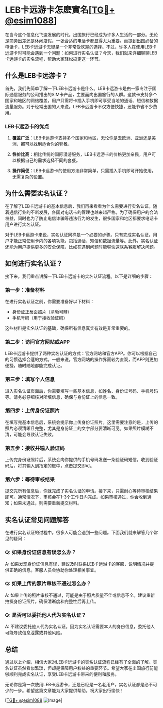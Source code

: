 # LEB卡远游卡怎麽實名[[TG💪+ @esim1088](https://t.me/s/esim1088)]

在当今这个信息化飞速发展的时代，出国旅行已经成为许多人生活的一部分。无论是商务出差还是休闲度假，一张合适的电话卡都显得尤为重要。而提到出国必备的电话卡，LEB卡远游卡无疑是一个非常受欢迎的选择。不过，许多人在使用LEB卡远游卡时可能会遇到一个问题：如何进行实名认证？今天，我们就来详细聊聊LEB卡远游卡的实名流程，帮助大家轻松搞定这一环节。

## 什么是LEB卡远游卡？

首先，我们先简单了解一下LEB卡远游卡是什么。LEB卡远游卡是由一家专注于国际通信服务的公司推出的SIM卡产品，主要面向出国旅行的人群。这款卡支持多个国家和地区的网络覆盖，用户只需将卡插入手机即可享受当地的通话、短信和数据流量服务。对于经常出国的人来说，LEB卡远游卡不仅方便快捷，还能节省不少费用。

### LEB卡远游卡的优点

1. **覆盖广泛**：LEB卡远游卡支持多个国家和地区，无论你是去欧洲、亚洲还是美洲，都可以找到适合你的套餐。
   
2. **性价比高**：相比传统的国际漫游服务，LEB卡远游卡的价格更加亲民，用户可以根据自己的需求选择不同的套餐。

3. **操作简便**：LEB卡远游卡的使用方法非常简单，只需插入手机即可开始使用，无需复杂的设置。

## 为什么需要实名认证？

在了解了LEB卡远游卡的基本信息后，我们再来看看为什么需要进行实名认证。随着通信行业的不断发展，各国对电话卡的管理也越来越严格。为了确保用户的合法权益，同时也为了防止电信诈骗等违法行为的发生，很多国家和地区都要求电话卡用户进行实名认证。

对于LEB卡远游卡来说，实名认证同样是一个必要的步骤。只有完成实名认证，用户才能正常使用卡内的各项功能，包括通话、短信和数据流量等。此外，实名认证还能为用户提供更多的安全保障，比如在遇到问题时能够快速联系客服解决问题。

## 如何进行实名认证？

接下来，我们重点讲解一下LEB卡远游卡的实名认证流程。以下是详细的步骤：

### 第一步：准备材料

在进行实名认证之前，你需要准备好以下材料：
- 身份证正反面照片（清晰可辨）
- 手机号码（用于接收验证码）

这些材料是实名认证的基础，确保所有信息真实有效是非常重要的。

### 第二步：访问官方网站或APP

LEB卡远游卡提供了两种实名认证的方式：官方网站和官方APP。你可以根据自己的习惯选择合适的方式。一般来说，官方网站的操作界面较为直观，而APP则更加便捷，随时随地都能完成认证。

### 第三步：填写个人信息

进入实名认证页面后，你需要填写一些基本信息，如姓名、身份证号码、手机号码等。请务必仔细核对所填信息，确保与身份证上的信息一致。

### 第四步：上传身份证照片

在填写完基本信息后，系统会提示你上传身份证照片。这里需要注意的是，上传的照片必须清晰且完整，尤其是身份证上的文字部分要清晰可见。如果照片模糊不清，可能会导致认证失败。

### 第五步：接收并输入验证码

上传完身份证照片后，系统会向你提供的手机号码发送一条验证码短信。收到验证码后，将其输入到指定的框中，点击提交即可。

### 第六步：等待审核结果

提交完所有信息后，你就完成了实名认证的申请。接下来，只需耐心等待审核结果即可。通常情况下，审核会在1-3个工作日内完成。如果审核通过，你会收到通知；如果未通过，则需要重新提交材料。

## 实名认证常见问题解答

在进行实名认证的过程中，很多人可能会遇到一些问题。下面我们就来解答几个常见的疑问：

### Q: 如果身份证信息有误怎么办？

A: 如果发现身份证信息有误，建议及时联系LEB卡远游卡的客服，说明情况并提供正确的信息。客服人员会协助你处理相关事宜。

### Q: 如果上传的照片审核不通过怎么办？

A: 如果上传的照片审核不通过，可能是由于照片质量不佳或信息不全。建议重新拍摄身份证照片，确保清晰度和完整性后再上传。

### Q: 是否可以委托他人代为实名认证？

A: 不建议委托他人代为实名认证。因为实名认证需要本人的身份信息，委托他人可能导致信息泄露或其他风险。

## 总结

通过以上介绍，相信大家对LEB卡远游卡的实名认证流程已经有了全面的了解。实名认证虽然看似繁琐，但却是保障用户权益的重要环节。希望大家在出国旅行前能够顺利完成实名认证，享受LEB卡远游卡带来的便利和服务。

无论你是第一次使用LEB卡远游卡，还是已经是一名老用户，实名认证都是必不可少的一步。希望这篇文章能为大家提供帮助，祝大家出行愉快！

[[TG💪+ @esim1088](https://t.me/s/esim1088) ![Image](https://i.postimg.cc/4NQfJmqS/Snipaste-2025-05-13-00-14-12.png)]
